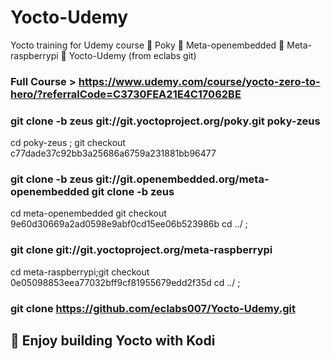 # Yocto-Udemy
Yocto training for Udemy course 
	Poky
	Meta-openembedded
	Meta-raspberrypi
	Yocto-Udemy (from eclabs git)

### Full Course > https://www.udemy.com/course/yocto-zero-to-hero/?referralCode=C3730FEA21E4C17062BE
### git clone -b zeus git://git.yoctoproject.org/poky.git poky-zeus 
 cd poky-zeus ; 
 git checkout c77dade37c92bb3a25686a6759a231881bb96477
### git clone -b zeus git://git.openembedded.org/meta-openembedded git clone -b zeus 
 cd meta-openembedded
 git checkout 9e60d30669a2ad0598e9abf0cd15ee06b523986b
 cd ../ ;
### git clone git://git.yoctoproject.org/meta-raspberrypi
 cd meta-raspberrypi;git checkout 0e05098853eea77032bff9cf81955679edd2f35d
 cd ../ ;
### git clone https://github.com/eclabs007/Yocto-Udemy.git
 
## 	Enjoy building Yocto with Kodi 

